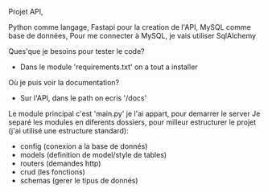 Projet API, 

Python comme langage,
Fastapi pour la creation de l'API,
MySQL comme base de données,
Pour me connecter à MySQL, je vais utiliser SqlAlchemy


Ques'que je besoins pour tester le code? 
- Dans le module 'requirements.txt' on a tout a installer

Où je puis voir la documentation?
- Sur l'API, dans le path on ecris '/docs'


Le module principal c'est 'main.py' je l'ai appart, pour demarrer le server
Je separé les modules en diferents dossiers, pour milleur estructurer le projet (j'ai utilisé une estructure standard):
- config (conexion a la base de donnés)
- models (definition de model/style de tables)
- routers (demandes http)
- crud (les fonctions) 
- schemas (gerer le tipus de donnés)
